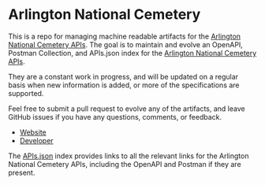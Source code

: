 # Arlington National CemeteryThis is a repo for managing machine readable artifacts for the [Arlington National Cemetery APIs](http://www.arlingtoncemetery.mil/). The goal is to maintain and evolve an OpenAPI, Postman Collection, and APIs.json index for the [Arlington National Cemetery APIs](http://www.arlingtoncemetery.mil/).They are a constant work in progress, and will be updated on a regular basis when new information is added, or more of the specifications are supported.Feel free to submit a pull request to evolve any of the artifacts, and leave GitHub issues if you have any questions, comments, or feedback.- [Website](http://www.arlingtoncemetery.mil/)- [Developer](http://www.arlingtoncemetery.mil/)The [APIs.json](https://github.com/api-evangelist/arlington-national-cemetery/blob/master/apis.json) index provides links to all the relevant links for the Arlington National Cemetery APIs, including the OpenAPI and Postman if they are present.